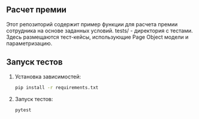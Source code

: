 ## Расчет премии

Этот репозиторий содержит пример функции для расчета премии сотрудника на основе заданных условий.
tests/ - директория с тестами. Здесь размещаются тест-кейсы, использующие Page Object модели и параметризацию.


## Запуск тестов

1. Установка зависимостей:
   ```bash
   pip install -r requirements.txt
2. Запуск тестов:
   ```bash
   pytest
